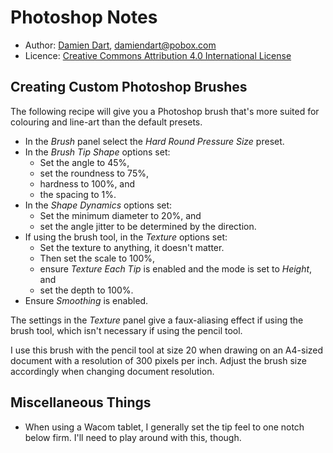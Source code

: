 Photoshop Notes
===============

  - Author: [Damien Dart][1], <damiendart@pobox.com>
  - Licence: [Creative Commons Attribution 4.0 International License][2]

[1]: <http://www.robotinaponcho.net>
[2]: <http://creativecommons.org/licenses/by/4.0/>


Creating Custom Photoshop Brushes
---------------------------------

The following recipe will give you a Photoshop brush that's more suited
for colouring and line-art than the default presets.

  - In the _Brush_ panel select the _Hard Round Pressure Size_ preset.
  - In the _Brush Tip Shape_ options set:
    - Set the angle to 45%,
    - set the roundness to 75%,
    - hardness to 100%, and
    - the spacing to 1%.
  - In the _Shape Dynamics_ options set:
    - Set the minimum diameter to 20%, and
    - set the angle jitter to be determined by the direction.
  - If using the brush tool, in the _Texture_ options set:
    - Set the texture to anything, it doesn't matter.
    - Then set the scale to 100%,
    - ensure _Texture Each Tip_ is enabled and the mode is set to
      _Height_, and
    - set the depth to 100%.
  - Ensure _Smoothing_ is enabled.

The settings in the _Texture_ panel give a faux-aliasing effect if using
the brush tool, which isn't necessary if using the pencil tool.

I use this brush with the pencil tool at size 20 when drawing on an
A4-sized document with a resolution of 300 pixels per inch. Adjust the
brush size accordingly when changing document resolution.


Miscellaneous Things
--------------------

  - When using a Wacom tablet, I generally set the tip feel to one notch
    below firm. I'll need to play around with this, though.
